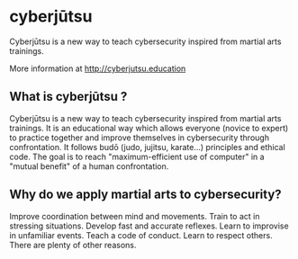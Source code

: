 # cyberjūtsu
Cyberjūtsu is a new way to teach cybersecurity inspired from martial arts trainings.

More information at http://cyberjutsu.education


## What is cyberjūtsu ?

Cyberjūtsu is a new way to teach cybersecurity inspired from martial arts trainings. It is an educational way which allows everyone (novice to expert) to practice together and improve themselves in cybersecurity through confrontation. It follows budō (judo, jujitsu, karate...) principles and ethical code. The goal is to reach "maximum-efficient use of computer" in a "mutual benefit" of a human confrontation.


## Why do we apply martial arts to cybersecurity?

Improve coordination between mind and movements. Train to act in stressing situations. Develop fast and accurate reflexes. Learn to improvise in unfamiliar events. Teach a code of conduct. Learn to respect others. There are plenty of other reasons.



